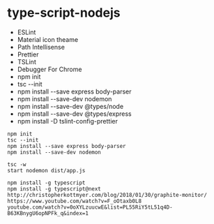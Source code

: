 # type-script-nodejs

- ESLint
- Material icon theame
- Path Intellisense
- Prettier
- TSLint
- Debugger For Chrome
- npm init
- tsc --init
- npm install --save express body-parser
- npm install --save-dev nodemon
- npm install --save-dev @types/node
- npm install --save-dev @types/express
- npm install -D tslint-config-prettier

```
npm init
tsc --init
npm install --save express body-parser
npm install --save-dev nodemon

tsc -w
start nodemon dist/app.js

npm install -g typescript
npm install -g typescript@next
http://christopherkottmyer.com/blog/2018/01/30/graphite-monitor/
https://www.youtube.com/watch?v=F_oOtaxb0L8
youtube.com/watch?v=0oXYLzuucwE&list=PL55RiY5tL51q4D-B63KBnygU6opNPFk_q&index=1
```

